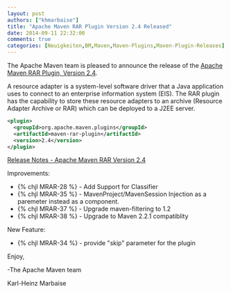 ```yaml
---
layout: post
authors: ["khmarbaise"]
title: "Apache Maven RAR Plugin Version 2.4 Released"
date: 2014-09-11 22:32:00
comments: true
categories: [Neuigkeiten,BM,Maven,Maven-Plugins,Maven-Plugin-Releases]
---
```

The Apache Maven team is pleased to announce the release of the 
[Apache Maven RAR Plugin, Version 2.4](http://maven.apache.org/plugins/maven-rar-plugin).

A resource adapter is a system-level software driver that a Java application
uses to connect to an enterprise information system (EIS). The RAR plugin has
the capability to store these resource adapters to an archive (Resource Adapter
Archive or RAR) which can be deployed to a J2EE server.

``` xml
<plugin>
  <groupId>org.apache.maven.plugins</groupId>
  <artifactId>maven-rar-plugin</artifactId>
  <version>2.4</version>
</plugin>
```

<!-- more -->

[Release Notes - Apache Maven RAR Version 2.4](http://jira.codehaus.org/secure/ReleaseNote.jspa?projectId=11143&version=18707)


Improvements:

 * {% chjl MRAR-28 %} - Add Support for Classifier
 * {% chjl MRAR-35 %} - MavenProject/MavenSession Injection as a paremeter instead as a component.
 * {% chjl MRAR-37 %} - Upgrade maven-filtering to 1.2
 * {% chjl MRAR-38 %} - Upgrade to Maven 2.2.1 compatiblity

New Feature:

 * {% chjl MRAR-34 %} - provide "skip" parameter for the plugin

Enjoy,

-The Apache Maven team

Karl-Heinz Marbaise
